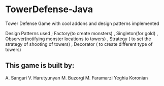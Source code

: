 TowerDefense-Java
=================

Tower Defense Game with cool addons and design patterns implemented

Design Patterns used ; Factory(to create monsters) , Singleton(for gold) , Observer(notifying monster locations to towers) , Strategy ( to set the strategy of shooting of towers) , Decorator ( to create different type of towers)

This game is built by:
----------------------
A. Sangari
V. Harutyunyan
M. Buzorgi
M. Faramarzi
Yeghia Koronian
